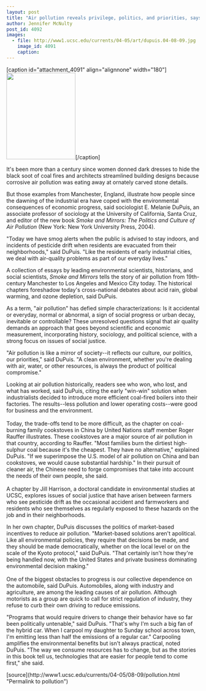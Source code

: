 ```yaml
---
layout: post
title: "Air pollution reveals privilege, politics, and priorities, says author"
author: Jennifer McNulty
post_id: 4092
images:
  - file: http://www1.ucsc.edu/currents/04-05/art/dupuis.04-08-09.jpg
    image_id: 4091
    caption: 
---
```


[caption id="attachment_4091" align="alignnone" width="180"]<a href="http://localhost/mysite/wp-content/uploads/2004/08/dupuis.04-08-09.jpg"><img class="size-full wp-image-4091" src="http://localhost/mysite/wp-content/uploads/2004/08/dupuis.04-08-09.jpg" alt="" width="180" height="225" /></a>[/caption]
<p>
  It's been more than a century since women donned dark dresses to hide the black soot of coal fires and architects streamlined building designs because corrosive air pollution was eating away at ornately carved stone details.
</p>
<p>
  But those examples from Manchester, England, illustrate how people since the dawning of the industrial era have coped with the environmental consequences of economic progress, said sociologist E. Melanie DuPuis, an associate professor of sociology at the University of California, Santa Cruz, and editor of the new book <i>Smoke and Mirrors: The Politics and Culture of Air Pollution</i> (New York: New York University Press, 2004).<br>
</p>
<p>
  "Today we have smog alerts when the public is advised to stay indoors, and incidents of pesticide drift when residents are evacuated from their neighborhoods," said DuPuis. "Like the residents of early industrial cities, we deal with air-quality problems as part of our everyday lives."<br>
</p>
<p>
  A collection of essays by leading environmental scientists, historians, and social scientists, <i>Smoke and Mirrors</i> tells the story of air pollution from 19th-century Manchester to Los Angeles and Mexico City today. The historical chapters foreshadow today's cross-national debates about acid rain, global warming, and ozone depletion, said DuPuis.<br>
</p>
<p>
  As a term, "air pollution" has defied simple characterizations: Is it accidental or everyday, normal or abnormal, a sign of social progress or urban decay, inevitable or controllable? These unresolved questions signal that air quality demands an approach that goes beyond scientific and economic measurement, incorporating history, sociology, and political science, with a strong focus on issues of social justice.<br>
</p>
<p>
  "Air pollution is like a mirror of society--it reflects our culture, our politics, our priorities," said DuPuis. "A clean environment, whether you're dealing with air, water, or other resources, is always the product of political compromise."<br>
</p>
<p>
  Looking at air pollution historically, readers see who won, who lost, and what has worked, said DuPuis, citing the early "win-win" solution when industrialists decided to introduce more efficient coal-fired boilers into their factories. The results--less pollution and lower operating costs--were good for business and the environment.<br>
  <br>
  Today, the trade-offs tend to be more difficult, as the chapter on coal-burning family cookstoves in China by United Nations staff member Roger Rauffer illustrates. These cookstoves are a major source of air pollution in that country, according to Rauffer. "Most families burn the dirtiest high-sulphur coal because it's the cheapest. They have no alternative," explained DuPuis. "If we superimpose the U.S. model of air pollution on China and ban cookstoves, we would cause substantial hardship." In their pursuit of cleaner air, the Chinese need to forge compromises that take into account the needs of their own people, she said.<br>
  <br>
  A chapter by Jill Harrison, a doctoral candidate in environmental studies at UCSC, explores issues of social justice that have arisen between farmers who see pesticide drift as the occasional accident and farmworkers and residents who see themselves as regularly exposed to these hazards on the job and in their neighborhoods.<br>
</p>
<p>
  In her own chapter, DuPuis discusses the politics of market-based incentives to reduce air pollution. "Market-based solutions aren't apolitical. Like all environmental policies, they require that decisions be made, and they should be made democratically, whether on the local level or on the scale of the Kyoto protocol," said DuPuis. "That certainly isn't how they're being handled now, with the United States and private business dominating environmental decision making."<br>
  <br>
  One of the biggest obstacles to progress is our collective dependence on the automobile, said DuPuis. Automobiles, along with industry and agriculture, are among the leading causes of air pollution. Although motorists as a group are quick to call for strict regulation of industry, they refuse to curb their own driving to reduce emissions.<br>
</p>
<p>
  "Programs that would require drivers to change their behavior have so far been politically untenable," said DuPuis. "That's why I'm such a big fan of the hybrid car. When I carpool my daughter to Sunday school across town, I'm emitting less than half the emissions of a regular car." Carpooling amplifies the environmental benefits but isn't always practical, noted DuPuis. "The way we consume resources has to change, but as the stories in this book tell us, technologies that are easier for people tend to come first," she said.
</p>
[source](http://www1.ucsc.edu/currents/04-05/08-09/pollution.html "Permalink to pollution")
